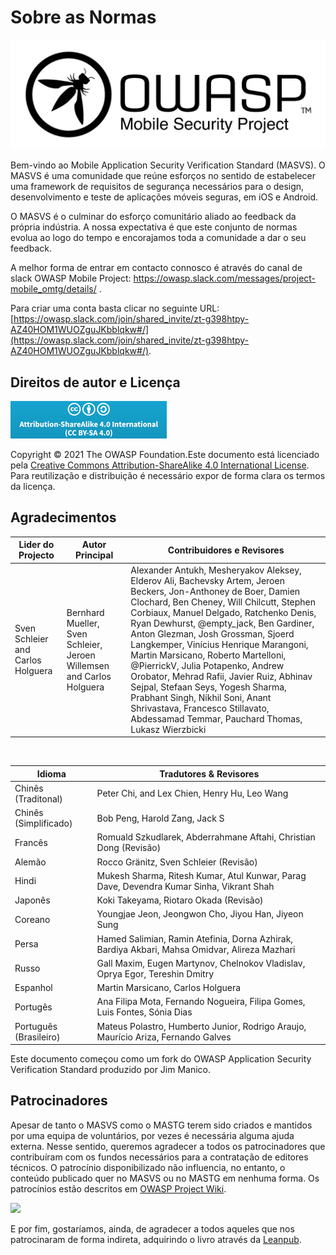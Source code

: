 # Sobre as Normas

![OWASP Logo](images/OWASP_logo.png)

Bem-vindo ao Mobile Application Security Verification Standard (MASVS). O MASVS é uma comunidade que reúne esforços no sentido de estabelecer uma framework de requisitos de segurança necessários para o design, desenvolvimento e teste de aplicações móveis seguras, em iOS e Android.

O MASVS é o culminar do esforço comunitário aliado ao feedback da própria indústria. A nossa expectativa é que este conjunto de normas evolua ao logo do tempo e encorajamos toda a comunidade a dar o seu feedback.

A melhor forma de entrar em contacto connosco é através do canal de slack OWASP Mobile Project: <https://owasp.slack.com/messages/project-mobile_omtg/details/> .

Para criar uma conta basta clicar no seguinte URL: [https://owasp.slack.com/join/shared_invite/zt-g398htpy-AZ40HOM1WUOZguJKbblqkw#/](https://owasp.slack.com/join/shared_invite/zt-g398htpy-AZ40HOM1WUOZguJKbblqkw#/).

## Direitos de autor e Licença

[![Creative Commons License](images/CC-license.png)](https://creativecommons.org/licenses/by-sa/4.0/)

Copyright © 2021 The OWASP Foundation.Este documento está licenciado pela [Creative Commons Attribution-ShareAlike 4.0 International License](https://creativecommons.org/licenses/by-sa/4.0/). Para reutilização e distribuição é necessário expor de forma clara os termos da licença.

<!-- \pagebreak -->

## Agradecimentos

| Lider do Projecto | Autor Principal | Contribuidores e Revisores
| ------- | --- | ----------------- |
| Sven Schleier and Carlos Holguera | Bernhard Mueller, Sven Schleier, Jeroen Willemsen and Carlos Holguera | Alexander Antukh, Mesheryakov Aleksey, Elderov Ali, Bachevsky Artem, Jeroen Beckers, Jon-Anthoney de Boer, Damien Clochard, Ben Cheney, Will Chilcutt, Stephen Corbiaux, Manuel Delgado, Ratchenko Denis, Ryan Dewhurst, @empty_jack, Ben Gardiner, Anton Glezman, Josh Grossman, Sjoerd Langkemper, Vinícius Henrique Marangoni, Martin Marsicano, Roberto Martelloni, @PierrickV, Julia Potapenko, Andrew Orobator, Mehrad Rafii, Javier Ruiz, Abhinav Sejpal, Stefaan Seys, Yogesh Sharma, Prabhant Singh, Nikhil Soni, Anant Shrivastava, Francesco Stillavato, Abdessamad Temmar, Pauchard Thomas, Lukasz Wierzbicki |

<br/>

| Idioma | Tradutores & Revisores |
| --------------- | ------------------------------------------------------------ |
| Chinês (Traditonal) | Peter Chi, and Lex Chien, Henry Hu, Leo Wang |
| Chinês (Simplificado) | Bob Peng, Harold Zang, Jack S |
| Francês | Romuald Szkudlarek, Abderrahmane Aftahi, Christian Dong (Revisão) |
| Alemão | Rocco Gränitz, Sven Schleier (Revisão) |
| Hindi | Mukesh Sharma, Ritesh Kumar, Atul Kunwar, Parag Dave, Devendra Kumar Sinha, Vikrant Shah |
| Japonês | Koki Takeyama, Riotaro Okada (Revisão) |
| Coreano | Youngjae Jeon, Jeongwon Cho, Jiyou Han, Jiyeon Sung |
| Persa | Hamed Salimian, Ramin Atefinia, Dorna Azhirak, Bardiya Akbari, Mahsa Omidvar, Alireza Mazhari |
| Russo | Gall Maxim, Eugen Martynov, Chelnokov Vladislav, Oprya Egor, Tereshin Dmitry |
| Espanhol | Martin Marsicano, Carlos Holguera |
| Portugês | Ana Filipa Mota, Fernando Nogueira, Filipa Gomes, Luis Fontes, Sónia Dias|
| Português (Brasileiro) | Mateus Polastro, Humberto Junior, Rodrigo Araujo, Maurício Ariza, Fernando Galves |

Este documento começou como um fork do OWASP Application Security Verification Standard produzido por Jim Manico.

## Patrocinadores

Apesar de tanto o MASVS como o MASTG terem sido criados e mantidos por uma equipa de voluntários, por vezes é necessária alguma ajuda externa. Nesse sentido, queremos agradecer a todos os patrocinadores que contribuíram com os fundos necessários para a contratação de editores técnicos. O patrocínio disponibilizado não influencia, no entanto, o conteúdo publicado quer no MASVS ou no  MASTG em nenhuma forma. Os patrocínios estão descritos em [OWASP Project Wiki](https://owasp.org/www-project-mobile-app-security/#div-sponsorship "OWASP Mobile Application Security Testing Guide Sponsorship Packages").

<img src="https://github.com/OWASP/owasp-mastg/blob/master/Document/Images/Donators/donators.png"/>

E por fim, gostaríamos, ainda, de agradecer a todos aqueles que nos patrocinaram de forma indireta, adquirindo o livro através da [Leanpub](https://leanpub.com/mobile-security-testing-guide).
